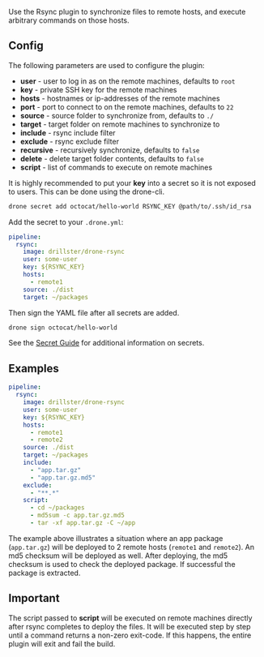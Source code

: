Use the Rsync plugin to synchronize files to remote hosts, and execute arbitrary commands on those hosts.

## Config
The following parameters are used to configure the plugin:
- **user** - user to log in as on the remote machines, defaults to `root`
- **key** - private SSH key for the remote machines
- **hosts** - hostnames or ip-addresses of the remote machines
- **port** - port to connect to on the remote machines, defaults to `22`
- **source** - source folder to synchronize from, defaults to `./`
- **target** - target folder on remote machines to synchronize to
- **include** - rsync include filter
- **exclude** - rsync exclude filter
- **recursive** - recursively synchronize, defaults to `false`
- **delete** - delete target folder contents, defaults to `false`
- **script** - list of commands to execute on remote machines

It is highly recommended to put your **key** into a secret so it is not exposed to users. This can be done using the drone-cli.

```sh
drone secret add octocat/hello-world RSYNC_KEY @path/to/.ssh/id_rsa
```

Add the secret to your `.drone.yml`:
```yaml
pipeline:
  rsync:
    image: drillster/drone-rsync
    user: some-user
    key: ${RSYNC_KEY}
    hosts:
      - remote1
    source: ./dist
    target: ~/packages
```

Then sign the YAML file after all secrets are added.

```sh
drone sign octocat/hello-world
```

See the [Secret Guide](http://readme.drone.io/usage/secret-guide/) for additional information on secrets.

## Examples
```yaml
pipeline:
  rsync:
    image: drillster/drone-rsync
    user: some-user
    key: ${RSYNC_KEY}
    hosts:
      - remote1
      - remote2
    source: ./dist
    target: ~/packages
    include:
      - "app.tar.gz"
      - "app.tar.gz.md5"
    exclude:
      - "**.*"
    script:
      - cd ~/packages
      - md5sum -c app.tar.gz.md5
      - tar -xf app.tar.gz -C ~/app
```

The example above illustrates a situation where an app package (`app.tar.gz`) will be deployed to 2 remote hosts (`remote1` and `remote2`). An md5 checksum will be deployed as well. After deploying, the md5 checksum is used to check the deployed package. If successful the package is extracted.

## Important
The script passed to **script** will be executed on remote machines directly after rsync completes to deploy the files. It will be executed step by step until a command returns a non-zero exit-code. If this happens, the entire plugin will exit and fail the build.
